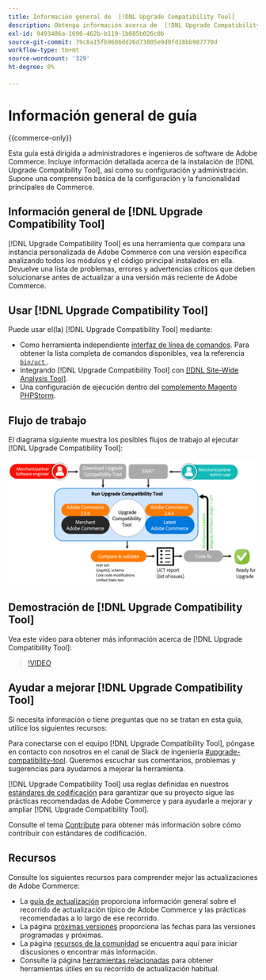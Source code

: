 ```yaml
---
title: Información general de  [!DNL Upgrade Compatibility Tool]
description: Obtenga información acerca de  [!DNL Upgrade Compatibility Tool]  y cómo puede ayudarle con su proyecto de Adobe Commerce.
exl-id: 9493406a-1690-462b-b119-1b685b026c0b
source-git-commit: 79c8a15fb9686dd26d73805e9d0fd18bb987770d
workflow-type: tm+mt
source-wordcount: '329'
ht-degree: 0%

---
```


# Información general de guía

{{commerce-only}}

Esta guía está dirigida a administradores e ingenieros de software de Adobe Commerce. Incluye información detallada acerca de la instalación de [!DNL Upgrade Compatibility Tool], así como su configuración y administración. Supone una comprensión básica de la configuración y la funcionalidad principales de Commerce.

## Información general de [!DNL Upgrade Compatibility Tool]

[!DNL Upgrade Compatibility Tool] es una herramienta que compara una instancia personalizada de Adobe Commerce con una versión específica analizando todos los módulos y el código principal instalados en ella. Devuelve una lista de problemas, errores y advertencias críticos que deben solucionarse antes de actualizar a una versión más reciente de Adobe Commerce.

## Usar [!DNL Upgrade Compatibility Tool]

Puede usar el(la) [!DNL Upgrade Compatibility Tool] mediante:

- Como herramienta independiente [interfaz de línea de comandos](../upgrade-compatibility-tool/run.md). Para obtener la lista completa de comandos disponibles, vea la referencia [`bin/uct` &#x200B;](../../tools/reference/uct.md).
- Integrando [!DNL Upgrade Compatibility Tool] con [[!DNL Site-Wide Analysis Tool]](../upgrade-compatibility-tool/integrate-analysis-tool.md).
- Una configuración de ejecución dentro del [complemento Magento PHPStorm](../upgrade-compatibility-tool/run-configuration-phpstorm-plugin.md).

## Flujo de trabajo

El diagrama siguiente muestra los posibles flujos de trabajo al ejecutar [!DNL Upgrade Compatibility Tool]:

![[!DNL Upgrade Compatibility Tool] diagrama](../../assets/upgrade-guide/uct-diagram-v5.png)

## Demostración de [!DNL Upgrade Compatibility Tool]

Vea este vídeo para obtener más información acerca de [!DNL Upgrade Compatibility Tool]:

>[!VIDEO](https://video.tv.adobe.com/v/344382?quality=12&captions=spa)

## Ayudar a mejorar [!DNL Upgrade Compatibility Tool]

Si necesita información o tiene preguntas que no se tratan en esta guía, utilice los siguientes recursos:

Para conectarse con el equipo [!DNL Upgrade Compatibility Tool], póngase en contacto con nosotros en el canal de Slack de ingeniería [#upgrade-compatibility-tool](https://magentocommeng.slack.com/archives/C019Y143U9F). Queremos escuchar sus comentarios, problemas y sugerencias para ayudarnos a mejorar la herramienta.

[!DNL Upgrade Compatibility Tool] usa reglas definidas en nuestros [estándares de codificación](https://developer.adobe.com/commerce/php/coding-standards/) para garantizar que su proyecto sigue las prácticas recomendadas de Adobe Commerce y para ayudarle a mejorar y ampliar [!DNL Upgrade Compatibility Tool].

Consulte el tema [Contribute](https://developer.adobe.com/commerce/php/coding-standards/contributing/) para obtener más información sobre cómo contribuir con estándares de codificación.

## Recursos

Consulte los siguientes recursos para comprender mejor las actualizaciones de Adobe Commerce:

- La [guía de actualización](../overview.md) proporciona información general sobre el recorrido de actualización típico de Adobe Commerce y las prácticas recomendadas a lo largo de ese recorrido.
- La página [próximas versiones](https://experienceleague.adobe.com/es/docs/commerce-operations/release/planning/schedule) proporciona las fechas para las versiones programadas y próximas.
- La página [recursos de la comunidad](https://developer.adobe.com/commerce/contributor/community/) se encuentra aquí para iniciar discusiones o encontrar más información.
- Consulte la página [herramientas relacionadas](../upgrade-compatibility-tool/related-tools.md) para obtener herramientas útiles en su recorrido de actualización habitual.
